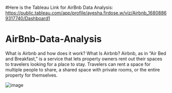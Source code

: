 #Here is the Tableau Link for AirBnb Data Analysis: https://public.tableau.com/app/profile/ayesha.firdose.w/viz/Airbnb_16808869317740/Dashboard1
# AirBnb-Data-Analysis

What is Airbnb and how does it work?
What Is Airbnb? Airbnb, as in “Air Bed and Breakfast,” is a service that lets property owners rent out their spaces to travelers looking for a place to stay. Travelers can rent a space for multiple people to share, a shared space with private rooms, or the entire property for themselves.

![image](https://encrypted-tbn0.gstatic.com/images?q=tbn:ANd9GcT1k0YN-BoClabrZkXFGx7wHkdCfvCmU7gY8A&usqp=CAU)
